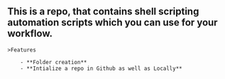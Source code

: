 ## This is a repo, that contains shell scripting automation scripts which you can use for your workflow.

	>Features

		- **Folder creation**
		- **Intialize a repo in Github as well as Locally**


